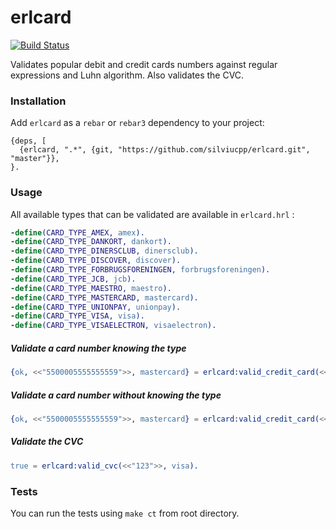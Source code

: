 # erlcard
 
[![Build Status](https://travis-ci.org/silviucpp/erlcard.svg?branch=master)](https://travis-ci.org/silviucpp/erlcard) 
 
Validates popular debit and credit cards numbers against regular expressions and Luhn algorithm. Also validates the CVC. 

### Installation

Add `erlcard` as a `rebar` or `rebar3` dependency to your project:

```
{deps, [
  {erlcard, ".*", {git, "https://github.com/silviucpp/erlcard.git", "master"}},
}.
```

### Usage

All available types that can be validated are available in `erlcard.hrl` :

```erlang
-define(CARD_TYPE_AMEX, amex).
-define(CARD_TYPE_DANKORT, dankort).
-define(CARD_TYPE_DINERSCLUB, dinersclub).
-define(CARD_TYPE_DISCOVER, discover).
-define(CARD_TYPE_FORBRUGSFORENINGEN, forbrugsforeningen).
-define(CARD_TYPE_JCB, jcb).
-define(CARD_TYPE_MAESTRO, maestro).
-define(CARD_TYPE_MASTERCARD, mastercard).
-define(CARD_TYPE_UNIONPAY, unionpay).
-define(CARD_TYPE_VISA, visa).
-define(CARD_TYPE_VISAELECTRON, visaelectron).
```

##### Validate a card number knowing the type

```erlang
{ok, <<"5500005555555559">>, mastercard} = erlcard:valid_credit_card(<<"5500005555555559">>, mastercard).
````

##### Validate a card number without knowing the type

```erlang
{ok, <<"5500005555555559">>, mastercard} = erlcard:valid_credit_card(<<"5500005555555559">>).
````

##### Validate the CVC

```erlang
true = erlcard:valid_cvc(<<"123">>, visa).
```

### Tests

You can run the tests using `make ct` from root directory.



